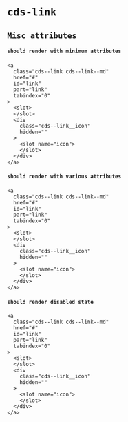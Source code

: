 # `cds-link`

## `Misc attributes`

####   `should render with minimum attributes`

```
<a
  class="cds--link cds--link--md"
  href="#"
  id="link"
  part="link"
  tabindex="0"
>
  <slot>
  </slot>
  <div
    class="cds--link__icon"
    hidden=""
  >
    <slot name="icon">
    </slot>
  </div>
</a>

```

####   `should render with various attributes`

```
<a
  class="cds--link cds--link--md"
  href="#"
  id="link"
  part="link"
  tabindex="0"
>
  <slot>
  </slot>
  <div
    class="cds--link__icon"
    hidden=""
  >
    <slot name="icon">
    </slot>
  </div>
</a>

```

####   `should render disabled state`

```
<a
  class="cds--link cds--link--md"
  href="#"
  id="link"
  part="link"
  tabindex="0"
>
  <slot>
  </slot>
  <div
    class="cds--link__icon"
    hidden=""
  >
    <slot name="icon">
    </slot>
  </div>
</a>

```

